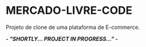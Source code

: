 # MERCADO-LIVRE-CODE
Projeto de clone de uma plataforma de E-commerce.

**- *"SHORTLY... PROJECT IN PROGRESS..."* -**
